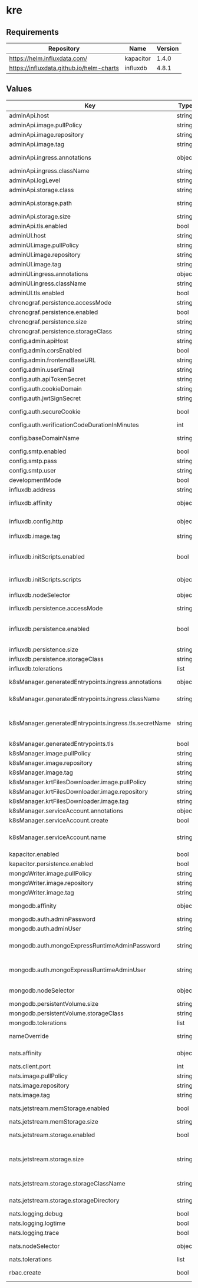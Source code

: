 # kre

## Requirements

| Repository | Name | Version |
|------------|------|---------|
| https://helm.influxdata.com/ | kapacitor | 1.4.0 |
| https://influxdata.github.io/helm-charts | influxdb | 4.8.1 |

## Values

| Key | Type | Default | Description |
|-----|------|---------|-------------|
| adminApi.host | string | `"api.kre.local"` | Hostname |
| adminApi.image.pullPolicy | string | `"IfNotPresent"` | Image pull policy |
| adminApi.image.repository | string | `"konstellation/kre-admin-api"` | Image repository |
| adminApi.image.tag | string | `"latest"` | Image tag |
| adminApi.ingress.annotations | object | See `adminApi.ingress.annotations` in [values.yaml](./values.yaml) | Ingress annotations |
| adminApi.ingress.className | string | `"nginx"` | The name of the ingress class to use |
| adminApi.logLevel | string | `"INFO"` | Default application log level |
| adminApi.storage.class | string | `"standard"` | Storage class name |
| adminApi.storage.path | string | `"/admin-api-files"` | Persistent volume mount point. This will define Admin API app workdir too. |
| adminApi.storage.size | string | `"1Gi"` | Storage class size |
| adminApi.tls.enabled | bool | `false` | Whether to enable TLS |
| adminUI.host | string | `"admin.kre.local"` | Hostname |
| adminUI.image.pullPolicy | string | `"IfNotPresent"` | Image pull policy |
| adminUI.image.repository | string | `"konstellation/kre-admin-ui"` | Image repository |
| adminUI.image.tag | string | `"latest"` | Image tag |
| adminUI.ingress.annotations | object | `{}` | Ingress annotations |
| adminUI.ingress.className | string | `"nginx"` | The name of the ingress class to use |
| adminUI.tls.enabled | bool | `false` | Whether to enable TLS |
| chronograf.persistence.accessMode | string | `"ReadWriteOnce"` | Access mode for the volume |
| chronograf.persistence.enabled | bool | `true` | Whether to enable persistence |
| chronograf.persistence.size | string | `"2Gi"` | Storage size |
| chronograf.persistence.storageClass | string | `"standard"` | Storage class name |
| config.admin.apiHost | string | `"api.kre.local"` | Api Hostname for Admin UI and Admin API |
| config.admin.corsEnabled | bool | `true` | Whether to enable CORS on Admin API |
| config.admin.frontendBaseURL | string | `"http://admin.kre.local"` | Frontend Base URL for Admin API |
| config.admin.userEmail | string | `"dev@local.local"` | Email address for sending notifications |
| config.auth.apiTokenSecret | string | `"api_token_secret"` | API token secret |
| config.auth.cookieDomain | string | `"kre.local"` | Admin API secure cookie domain |
| config.auth.jwtSignSecret | string | `"jwt_secret"` | JWT Sign secret |
| config.auth.secureCookie | bool | `false` | Whether to enable secure cookie for Admin API |
| config.auth.verificationCodeDurationInMinutes | int | `1` | Verification login link duration |
| config.baseDomainName | string | `"local"` | Base domain name for Admin API and K8S Manager apps |
| config.smtp.enabled | bool | `false` | Whether to enable SMTP server connection |
| config.smtp.pass | string | `""` | SMTP server password |
| config.smtp.user | string | `""` | SMTP server user |
| developmentMode | bool | `false` | Whether to setup developement mode |
| influxdb.address | string | `"http://kre-influxdb/"` |  |
| influxdb.affinity | object | `{}` | Assign custom affinity rules to the InfluxDB pods |
| influxdb.config.http | object | `{"auth-enabled":false,"enabled":true,"flux-enabled":true}` | [Details](https://docs.influxdata.com/influxdb/v1.8/administration/config/#http) |
| influxdb.image.tag | string | `"1.8.1"` | Image tag |
| influxdb.initScripts.enabled | bool | `true` | Boolean flag to enable and disable initscripts. See https://github.com/influxdata/helm-charts/tree/master/charts/influxdb#configure-the-chart for more info |
| influxdb.initScripts.scripts | object | `{"init.iql":"CREATE DATABASE \"kre\"\n"}` | Init scripts |
| influxdb.nodeSelector | object | `{}` | Define which Nodes the Pods are scheduled on. |
| influxdb.persistence.accessMode | string | `"ReadWriteOnce"` | Access mode for the volume |
| influxdb.persistence.enabled | bool | `true` | Whether to enable persistence. See https://github.com/influxdata/helm-charts/tree/master/charts/influxdb#configure-the-chart for more info |
| influxdb.persistence.size | string | `"10Gi"` | Storage size |
| influxdb.persistence.storageClass | string | `"standard"` | Storage class name |
| influxdb.tolerations | list | `[]` | Tolerations for use with node taints |
| k8sManager.generatedEntrypoints.ingress.annotations | object | See `entrypoints.ingress.annotations` in [values.yaml](./values.yaml) | The annotations that all the generated ingresses for the entrypoints will have |
| k8sManager.generatedEntrypoints.ingress.className | string | `"nginx"` | The ingressClassName to use for the enypoints' generated ingresses |
| k8sManager.generatedEntrypoints.ingress.tls.secretName | string | If not defined, every created ingress will use an autogenerated certificate name based on the deployed runtimeId and .Values.config.baseDomainName. | TLS certificate secret name. If defined, wildcard for the current application domain must be used. |
| k8sManager.generatedEntrypoints.tls | bool | `false` | Wether to enable tls |
| k8sManager.image.pullPolicy | string | `"IfNotPresent"` | Image pull policy |
| k8sManager.image.repository | string | `"konstellation/kre-k8s-manager"` | Image repository |
| k8sManager.image.tag | string | `"latest"` | Image tag |
| k8sManager.krtFilesDownloader.image.pullPolicy | string | `"Always"` | Image pull policy |
| k8sManager.krtFilesDownloader.image.repository | string | `"konstellation/krt-files-downloader"` | Image repository |
| k8sManager.krtFilesDownloader.image.tag | string | `"latest"` | Image tag |
| k8sManager.serviceAccount.annotations | object | `{}` | The Service Account annotations |
| k8sManager.serviceAccount.create | bool | `true` | Whether to create the Service Account |
| k8sManager.serviceAccount.name | string | `""` | The name of the service account. @default: A pre-generated name based on the chart relase fullname sufixed by `-k8s-manager` |
| kapacitor.enabled | bool | `false` | Whether to enable Kapacitor |
| kapacitor.persistence.enabled | bool | `false` | Whether to enable persistence [Details](https://github.com/influxdata/helm-charts/blob/master/charts/kapacitor/values.yaml) |
| mongoWriter.image.pullPolicy | string | `"IfNotPresent"` | Image pull policy |
| mongoWriter.image.repository | string | `"konstellation/kre-mongo-writer"` | Image repository |
| mongoWriter.image.tag | string | `"latest"` | Image tag |
| mongodb.affinity | object | `{}` | Assign custom affinity rules to the MongoDB pods |
| mongodb.auth.adminPassword | string | `"123456"` | MongoDB admin password |
| mongodb.auth.adminUser | string | `"admin"` | MongoDB admin username |
| mongodb.auth.mongoExpressRuntimeAdminPassword | string | If not provided a random password will be generated | MongoExpress runtime admin user password for runtime databases. This only is taken into account on MongoDB first initialisation. |
| mongodb.auth.mongoExpressRuntimeAdminUser | string | `"kre-runtime-data"` | MongoExpress runtime admin user username for runtime databases. This only is taken into account on MongoDB first initialisation. |
| mongodb.nodeSelector | object | `{}` | Define which Nodes the Pods are scheduled on. |
| mongodb.persistentVolume.size | string | `"5Gi"` | Storgae size |
| mongodb.persistentVolume.storageClass | string | `"standard"` | Storage class name |
| mongodb.tolerations | list | `[]` | Tolerations for use with node taints |
| nameOverride | string | `""` | Provide a name in place of kre for `app.kubernetes.io/name` labels |
| nats.affinity | object | `{}` | Assign custom affinity rules to the InfluxDB pods |
| nats.client.port | int | `4222` | Port for client connections |
| nats.image.pullPolicy | string | `"IfNotPresent"` | Image pull policy |
| nats.image.repository | string | `"nats"` | Image repository |
| nats.image.tag | string | `"2.8.4"` | Image tag |
| nats.jetstream.memStorage.enabled | bool | `true` | Whether to enable memory storage for Jetstream |
| nats.jetstream.memStorage.size | string | `"1Gi"` | Memory storage max size for JetStream |
| nats.jetstream.storage.enabled | bool | `true` | Whether to enable a PersistentVolumeClaim for Jetstream |
| nats.jetstream.storage.size | string | `"1Gi"` | Storage size for the Jetstream PersistentVolumeClaim. Notice this is also used for the Jetstream storage limit configuration even if PVC creation is disabled |
| nats.jetstream.storage.storageClassName | string | `"standard"` | Storage class name for the Jetstream PersistentVolumeClaim |
| nats.jetstream.storage.storageDirectory | string | `"/data"` | Directory to use for JetStream storage when using a PersistentVolumeClaim |
| nats.logging.debug | bool | `false` | Whether to enable logging debug mode |
| nats.logging.logtime | bool | `true` | Timestamp log entries |
| nats.logging.trace | bool | `false` | Whether to enable logging trace mode |
| nats.nodeSelector | object | `{}` | Define which Nodes the Pods are scheduled on. |
| nats.tolerations | list | `[]` | Tolerations for use with node taints |
| rbac.create | bool | `true` | Whether to create the roles for the services that could use custom Service Accounts |
